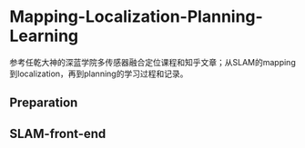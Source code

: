 # Mapping-Localization-Planning-Learning
参考任乾大神的深蓝学院多传感器融合定位课程和知乎文章；从SLAM的mapping到localization，再到planning的学习过程和记录。

## Preparation



## SLAM-front-end

